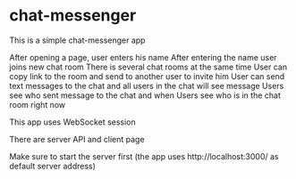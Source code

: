 # chat-messenger
This is a simple chat-messenger app

After opening a page, user enters his name
After entering the name user joins new chat room
There is several chat rooms at the same time
User can copy link to the room and send to another user to invite him
User can send text messages to the chat and all users in the chat will see message
Users see who sent message to the chat and when
Users see who is in the chat room right now

This app uses WebSocket session

There are server API and client page

Make sure to start the server first (the app uses http://localhost:3000/ as default server address)
